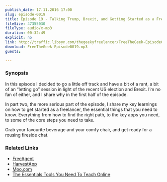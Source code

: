 ```yaml
---
publish_date: 17.11.2016 17:00
slug: episode-0019
title: Episode 19 - Talking Trump, Brexit, and Getting Started as a Freelancer
fileSize: 47355030
fileType: audio/x-mp3
duration: 00:32:49
explicit: no
link: http://traffic.libsyn.com/thegeekyfreelancer/FreeTheGeek-Episode0019.mp3
download: FreeTheGeek-Episode0019.mp3
guests:

---
```

### Synopsis

In this episode I decided to go a little off track and have a bit of a rant, a bit of an “letting go” session in light of the recent US election and Brexit. I’m no fan of either, and I share why in the first half of the episode.

In part two, the more serious part of the episode, I share my key learnings on how to get started as a freelancer, the essential things that you need to know. Everything from how to find the right path, to the key apps you need, to some of the core steps you need to take.

Grab your favourite beverage and your comfy chair, and get ready for a rousing fireside chat.

### Related Links

- [FreeAgent](https://www.freeagent.com)
- [HarvestApp](https://www.getharvest.com)
- [Moo.com](https://www.moo.com/)
- [The Essentials Tools You Need To Teach Online](https://www.matthewsetter.com/the-online-teaching-essentials/)
